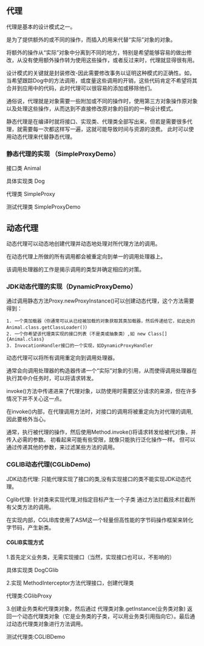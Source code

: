 ## 代理
代理是基本的设计模式之一。

是为了提供额外的或不同的操作，而插入的用来代替“实际”对象的对象。

将额外的操作从“实际”对象中分离到不同的地方，特别是希望能够容易的做出修改，从没有使用额外操作转为使用这些操作，或者反过来时，代理就显得很有用。

设计模式的关键就是封装修改-因此需要修改事务以证明这种模式的正确性。如，当希望跟踪Dog中的方法调用，或度量这些调用的开销，这些代码肯定不希望将其合并到应用中的代码，此时代理可以很容易的添加或移除他们。

通俗说，代理就是对象需要一些附加或不同的操作时，使用第三方对象操作原对象以及处理这些操作，从而达到不直接修改原对象的目的的一种设计模式。

静态代理是在编译时就将接口、实现类、代理类全部写出来，但若是需要很多代理，就需要每一次都这样写一遍，这就可能导致时间与资源的浪费。
此时可以使用动态代理来代替静态代理。

### 静态代理的实现 （SimpleProxyDemo）
接口类 Animal

具体实现类 Dog

代理类 SimpleProxy

测试代理类 SimpleProxyDemo

## 动态代理
动态代理可以动态地创建代理并动态地处理对所代理方法的调用。

在动态代理上所做的所有调用都会被重定向到单一的调用处理器上。

该调用处理器的工作是揭示调用的类型并确定相应的对策。

### JDK动态代理的实现（DynamicProxyDemo）

通过调用静态方法Proxy.newProxyInstance()可以创建动态代理，这个方法需要得到：
    
    1. 一个类加载器（你通常可以从已经被加载的对象获取其类加载器，然后传递给它，如此处的Animal.class.getClassLoader()）
    2. 一个你希望该代理类实现的接口列表（不是类或抽象类）,如 new Class[]{Animal.class}
    3. InvocationHandler接口的一个实现，如DynamicProxyHandler

动态代理可以将所有调用重定向到调用处理器。

通常会向调用处理器的构造器传递一个“实际”对象的引用，从而使得调用处理器在执行其中介任务时，可以将请求转发。

invoke()方法中传递进来了代理对象，以防使用时需要区分请求的来源，但在许多情况下并不关心这一点。

在invoke()内部，在代理调用方法时，对接口的调用将被重定向为对代理的调用,因此要格外当心。

通常，执行被代理的操作，然后使用Method.invoke()将请求转发给被代对象，并传入必需的参数。
初看起来可能有些受限，就像只能执行泛化操作一样。
但可以通过传递其他的参数，来过滤某些方法的调用。

###  CGLIB动态代理(CGLibDemo)

JDK动态代理: 只能代理实现了接口的类,没有实现接口的类不能实现JDK动态代理。 

Cglib代理: 针对类来实现代理,对指定目标产生一个子类 通过方法拦截技术拦截所有父类方法的调用。 

在实现内部，CGLIB库使用了ASM这一个轻量但高性能的字节码操作框架来转化字节码，产生新类。

#### CGLIB实现方式
 1.首先定义业务类，无需实现接口（当然，实现接口也可以，不影响的）
 
 具体实现类 DogCGlib
 
 2.实现 MethodInterceptor方法代理接口，创建代理类
 
 代理类:CGlibProxy
 
 3.创建业务类和代理类对象，然后通过  代理类对象.getInstance(业务类对象)  返回一个动态代理类对象（它是业务类的子类，可以用业务类引用指向它）。最后通过动态代理类对象进行方法调用。
 
 测试代理类:CGLIBDemo